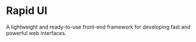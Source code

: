 # Rapid UI
 A lightweight and ready-to-use front-end framework for developing fast and powerful web interfaces.
